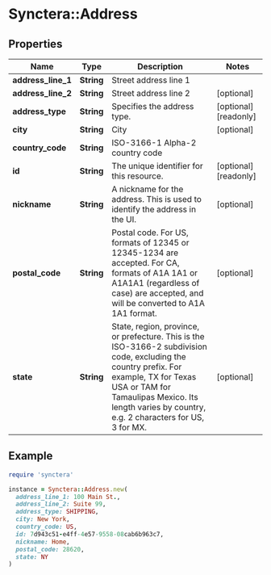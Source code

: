 # Synctera::Address

## Properties

| Name | Type | Description | Notes |
| ---- | ---- | ----------- | ----- |
| **address_line_1** | **String** | Street address line 1 |  |
| **address_line_2** | **String** | Street address line 2 | [optional] |
| **address_type** | **String** | Specifies the address type.  | [optional][readonly] |
| **city** | **String** | City | [optional] |
| **country_code** | **String** | ISO-3166-1 Alpha-2 country code |  |
| **id** | **String** | The unique identifier for this resource. | [optional][readonly] |
| **nickname** | **String** | A nickname for the address. This is used to identify the address in the UI.  | [optional] |
| **postal_code** | **String** | Postal code. For US, formats of 12345 or 12345-1234 are accepted. For CA, formats of A1A 1A1 or A1A1A1 (regardless of case) are accepted, and will be converted to A1A 1A1 format.  | [optional] |
| **state** | **String** | State, region, province, or prefecture. This is the ISO-3166-2 subdivision code, excluding the country prefix. For example, TX for Texas USA or TAM for Tamaulipas Mexico. Its length varies by country, e.g. 2 characters for US, 3 for MX.  | [optional] |

## Example

```ruby
require 'synctera'

instance = Synctera::Address.new(
  address_line_1: 100 Main St.,
  address_line_2: Suite 99,
  address_type: SHIPPING,
  city: New York,
  country_code: US,
  id: 7d943c51-e4ff-4e57-9558-08cab6b963c7,
  nickname: Home,
  postal_code: 28620,
  state: NY
)
```

